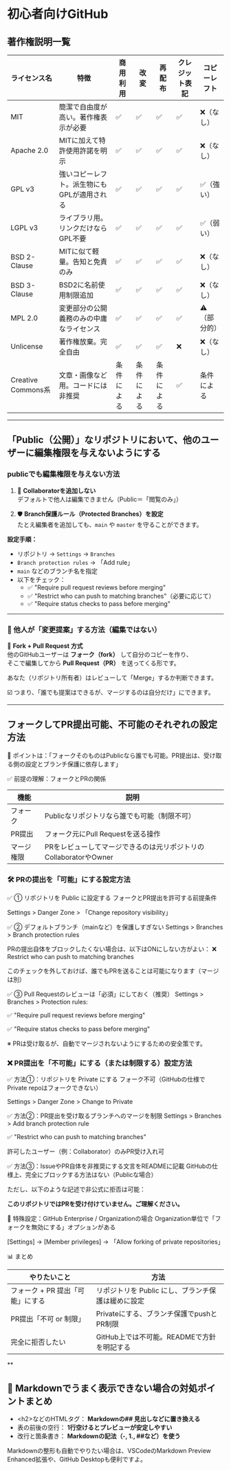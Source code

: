 # 初心者向けGitHub

## 著作権説明一覧

| ライセンス名        | 特徴                                      | 商用利用 | 改変 | 再配布 | クレジット表記 | コピーレフト       |
|---------------------|-------------------------------------------|----------|------|--------|----------------|--------------------|
| MIT                 | 簡潔で自由度が高い。著作権表示が必要        | ✅       | ✅   | ✅     | ✅             | ❌（なし）         |
| Apache 2.0          | MITに加えて特許使用許諾を明示              | ✅       | ✅   | ✅     | ✅             | ❌（なし）         |
| GPL v3              | 強いコピーレフト。派生物にもGPLが適用される | ✅       | ✅   | ✅     | ✅             | ✅（強い）         |
| LGPL v3             | ライブラリ用。リンクだけならGPL不要         | ✅       | ✅   | ✅     | ✅             | ✅（弱い）         |
| BSD 2-Clause        | MITに似て軽量。告知と免責のみ              | ✅       | ✅   | ✅     | ✅             | ❌（なし）         |
| BSD 3-Clause        | BSD2に名前使用制限追加                     | ✅       | ✅   | ✅     | ✅             | ❌（なし）         |
| MPL 2.0             | 変更部分の公開義務のみの中庸なライセンス     | ✅       | ✅   | ✅     | ✅             | ⚠️（部分的）       |
| Unlicense           | 著作権放棄。完全自由                       | ✅       | ✅   | ✅     | ❌             | ❌（なし）         |
| Creative Commons系  | 文章・画像など用。コードには非推奨          | 条件による | 条件による | 条件による | ✅             | 条件による         |

---

## 「Public（公開）」なリポジトリにおいて、他のユーザーに編集権限を与えないようにする

### publicでも編集権限を与えない方法

1. 🔐 **Collaboratorを追加しない**  
   デフォルトで他人は編集できません（Public＝「閲覧のみ」）

2. 🛡️ **Branch保護ルール（Protected Branches）を設定**  
   たとえ編集者を追加しても、`main` や `master` を守ることができます。

**設定手順：**  
- リポジトリ → `Settings` → `Branches`  
- `Branch protection rules` → 「Add rule」  
- `main` などのブランチ名を指定  
- 以下をチェック：  
  - ✅ "Require pull request reviews before merging"  
  - ✅ "Restrict who can push to matching branches"（必要に応じて）  
  - ✅ "Require status checks to pass before merging"

---

### 🔄 他人が「変更提案」する方法（編集ではない）

🌱 **Fork + Pull Request 方式**  
他のGitHubユーザーは **フォーク（fork）** して自分のコピーを作り、  
そこで編集してから **Pull Request（PR）** を送ってくる形です。  

あなた（リポジトリ所有者）はレビューして「Merge」するか判断できます。

☑️ つまり、「誰でも提案はできるが、マージするのは自分だけ」にできます。

---

## フォークしてPR提出可能、不可能のそれぞれの設定方法

🔑 ポイントは：「フォークそのものはPublicなら誰でも可能。PR提出は、受け取る側の設定とブランチ保護に依存します」

✅ 前提の理解：フォークとPRの関係

| 機能	 | 説明 |
|--------|-----------------------------------------|
| フォーク |	Publicなリポジトリなら誰でも可能（制限不可） |
| PR提出	 |フォーク元にPull Requestを送る操作 |
| マージ権限 |	PRをレビューしてマージできるのは元リポジトリのCollaboratorやOwner |

### 🛠️ PRの提出を「可能」にする設定方法
✅ ① リポジトリを Public に設定する
フォークとPR提出を許可する前提条件

Settings > Danger Zone > 「Change repository visibility」

✅ ② デフォルトブランチ（mainなど）を保護しすぎない
Settings > Branches > Branch protection rules

PRの提出自体をブロックしたくない場合は、以下はONにしない方がよい：
❌ Restrict who can push to matching branches

このチェックを外しておけば、誰でもPRを送ることは可能になります（マージは別）

✅ ③ Pull Requestのレビューは「必須」にしておく（推奨）
Settings > Branches > Protection rules:

✅ "Require pull request reviews before merging"

✅ "Require status checks to pass before merging"

※ PRは受け取るが、自動でマージされないようにするための安全策です。

### ❌ PR提出を「不可能」にする（または制限する）設定方法
✅ 方法①：リポジトリを Private にする
フォーク不可（GitHubの仕様でPrivate repoはフォークできない）

Settings > Danger Zone > Change to Private

✅ 方法②：PR提出を受け取るブランチへのマージを制限
Settings > Branches > Add branch protection rule

✅ "Restrict who can push to matching branches"

許可したユーザー（例：Collaborator）のみPR受け入れ可

✅ 方法③：IssueやPR自体を非推奨にする文言をREADMEに記載
GitHubの仕様上、完全にブロックする方法はない（Publicな場合）

ただし、以下のような記述で非公式に拒否は可能：

**このリポジトリではPRを受け付けていません。ご理解ください。**

🧪 特殊設定：GitHub Enterprise / Organizationの場合
Organization単位で「フォークを無効にする」オプションがある

[Settings] → [Member privileges] → 「Allow forking of private repositories」

📊 まとめ

| やりたいこと	| 方法 |
|----|---|
| フォーク + PR 提出「可能」にする |	リポジトリを Public にし、ブランチ保護は緩めに設定 |
| PR提出「不可 or 制限」 |	Privateにする、ブランチ保護でpushとPR制限 |
|完全に拒否したい	| GitHub上では不可能。READMEで方針を明記する |
**

## 🔧 Markdownでうまく表示できない場合の対処ポイントまとめ

- \<h2\>などのHTMLタグ：	**Markdownの\#\# 見出しなどに置き換える**
- 表の前後の空行：	**1行空けるとプレビューが安定しやすい**
- 改行と箇条書き：	**Markdownの記法（-, 1., \#\#など）を使う**

Markdownの整形も自動でやりたい場合は、VSCodeのMarkdown Preview Enhanced拡張や、GitHub Desktopも便利ですよ。
